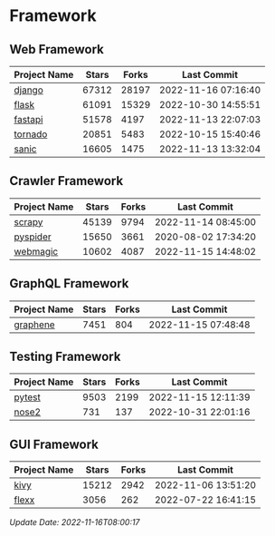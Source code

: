 # Framework

## Web Framework
| Project Name | Stars | Forks | Last Commit |
| ------------ | ----- | ----- | ----------- |
| [django](https://github.com/django/django) | 67312 | 28197 | 2022-11-16 07:16:40 |
| [flask](https://github.com/pallets/flask) | 61091 | 15329 | 2022-10-30 14:55:51 |
| [fastapi](https://github.com/tiangolo/fastapi) | 51578 | 4197 | 2022-11-13 22:07:03 |
| [tornado](https://github.com/tornadoweb/tornado) | 20851 | 5483 | 2022-10-15 15:40:46 |
| [sanic](https://github.com/sanic-org/sanic) | 16605 | 1475 | 2022-11-13 13:32:04 |

## Crawler Framework
| Project Name | Stars | Forks | Last Commit |
| ------------ | ----- | ----- | ----------- |
| [scrapy](https://github.com/scrapy/scrapy) | 45139 | 9794 | 2022-11-14 08:45:00 |
| [pyspider](https://github.com/binux/pyspider) | 15650 | 3661 | 2020-08-02 17:34:20 |
| [webmagic](https://github.com/code4craft/webmagic) | 10602 | 4087 | 2022-11-15 14:48:02 |

## GraphQL Framework
| Project Name | Stars | Forks | Last Commit |
| ------------ | ----- | ----- | ----------- |
| [graphene](https://github.com/graphql-python/graphene) | 7451 | 804 | 2022-11-15 07:48:48 |

## Testing Framework
| Project Name | Stars | Forks | Last Commit |
| ------------ | ----- | ----- | ----------- |
| [pytest](https://github.com/pytest-dev/pytest) | 9503 | 2199 | 2022-11-15 12:11:39 |
| [nose2](https://github.com/nose-devs/nose2) | 731 | 137 | 2022-10-31 22:01:16 |

## GUI Framework
| Project Name | Stars | Forks | Last Commit |
| ------------ | ----- | ----- | ----------- |
| [kivy](https://github.com/kivy/kivy) | 15212 | 2942 | 2022-11-06 13:51:20 |
| [flexx](https://github.com/flexxui/flexx) | 3056 | 262 | 2022-07-22 16:41:15 |

*Update Date: 2022-11-16T08:00:17*